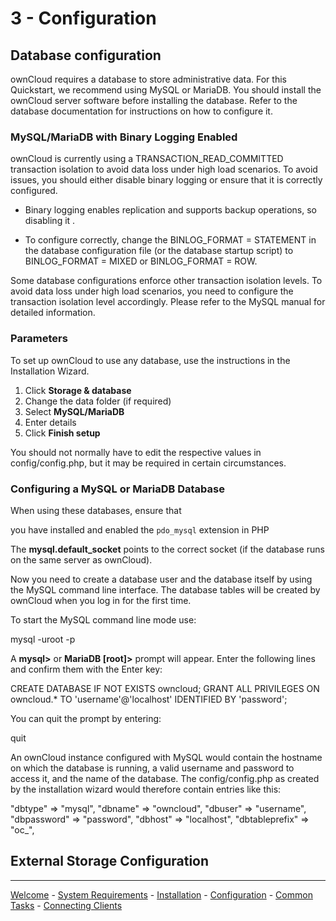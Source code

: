 # 3 - Configuration

## Database configuration

ownCloud requires a database to store administrative data. For this Quickstart, we recommend using MySQL or MariaDB. You should install the ownCloud server software before installing the database. Refer to the database documentation for instructions on how to configure it.

### MySQL/MariaDB with Binary Logging Enabled

ownCloud is currently using a TRANSACTION_READ_COMMITTED transaction isolation to avoid data loss under high load scenarios. To avoid issues, you should either disable binary logging or ensure that it is correctly configured.

* Binary logging enables replication and supports backup operations, so disabling it .

* To configure correctly, change the BINLOG_FORMAT = STATEMENT in the database configuration file (or the database startup script) to BINLOG_FORMAT = MIXED or BINLOG_FORMAT = ROW.

Some database configurations enforce other transaction isolation levels. To avoid data loss under high load scenarios, you need to configure the transaction isolation level accordingly. Please refer to the MySQL manual for detailed information.

### Parameters

To set up ownCloud to use any database, use the instructions in the Installation Wizard.
1. Click **Storage & database**
2. Change the data folder (if required)
3. Select **MySQL/MariaDB**
4. Enter details
5. Click **Finish setup**

You should not normally have to edit the respective values in config/config.php, but it may be required in certain circumstances.

### Configuring a MySQL or MariaDB Database

When using these databases, ensure that

you have installed and enabled the `pdo_mysql` extension in PHP

The **mysql.default_socket** points to the correct socket (if the database runs on the same server as ownCloud).


Now you need to create a database user and the database itself by using the MySQL command line interface. The database tables will be created by ownCloud when you log in for the first time.

To start the MySQL command line mode use:

mysql -uroot -p



A **mysql>** or **MariaDB [root]>** prompt will appear. Enter the following lines and confirm them with the Enter key:

CREATE DATABASE IF NOT EXISTS owncloud;
GRANT ALL PRIVILEGES ON owncloud.* TO 'username'@'localhost' IDENTIFIED BY 'password';

You can quit the prompt by entering:

quit

An ownCloud instance configured with MySQL would contain the hostname on which the database is running, a valid username and password to access it, and the name of the database. The config/config.php as created by the installation wizard would therefore contain entries like this:

"dbtype"        => "mysql",
  "dbname"        => "owncloud",
  "dbuser"        => "username",
  "dbpassword"    => "password",
  "dbhost"        => "localhost",
  "dbtableprefix" => "oc_",


## External Storage Configuration


----
[Welcome](index.html) - [System Requirements](owncloud_qs_s1.html) - [Installation](owncloud_qs_s2.html) - [Configuration](owncloud_qs_s3.html) - [Common Tasks](owncloud_qs_s4.html) - [Connecting Clients](owncloud_qs_s5.html)
